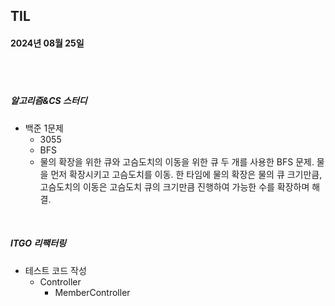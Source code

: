 ## TIL
#### 2024년 08월 25일

<br>
<br>

##### 알고리즘&CS 스터디
- 백준 1문제
    - 3055
    - BFS
    - 물의 확장을 위한 큐와 고슴도치의 이동을 위한 큐 두 개를 사용한 BFS 문제. 물을 먼저 확장시키고 고슴도치를 이동. 한 타임에 물의 확장은 물의 큐 크기만큼, 고슴도치의 이동은 고슴도치 큐의 크기만큼 진행하여 가능한 수를 확장하며 해결.


<br>


##### ITGO 리팩터링
- 테스트 코드 작성
    - Controller
        - MemberController